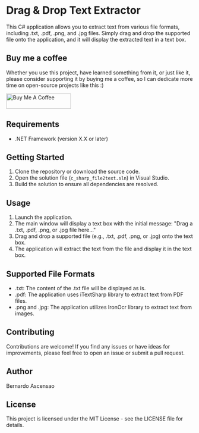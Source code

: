 # Drag & Drop Text Extractor

This C# application allows you to extract text from various file formats, including .txt, .pdf, .png, and .jpg files. Simply drag and drop the supported file onto the application, and it will display the extracted text in a text box.

## Buy me a coffee
Whether you use this project, have learned something from it, or just like it, please consider supporting it by buying me a coffee, so I can dedicate more time on open-source projects like this :)

<a href="https://www.buymeacoffee.com/ascensao1" target="_blank"><img src="https://cdn.buymeacoffee.com/buttons/default-yellow.png" alt="Buy Me A Coffee" height="41" width="174"></a>

## Requirements

- .NET Framework (version X.X or later)

## Getting Started

1. Clone the repository or download the source code.
2. Open the solution file (`c_sharp_file2text.sln`) in Visual Studio.
3. Build the solution to ensure all dependencies are resolved.

## Usage

1. Launch the application.
2. The main window will display a text box with the initial message: "Drag a .txt, .pdf, .png, or .jpg file here..."
3. Drag and drop a supported file (e.g., .txt, .pdf, .png, or .jpg) onto the text box.
4. The application will extract the text from the file and display it in the text box.

## Supported File Formats

- .txt: The content of the .txt file will be displayed as is.
- .pdf: The application uses iTextSharp library to extract text from PDF files.
- .png and .jpg: The application utilizes IronOcr library to extract text from images.

## Contributing

Contributions are welcome! If you find any issues or have ideas for improvements, please feel free to open an issue or submit a pull request.
  
## Author

Bernardo Ascensao

## License

This project is licensed under the MIT License - see the LICENSE file for details.
